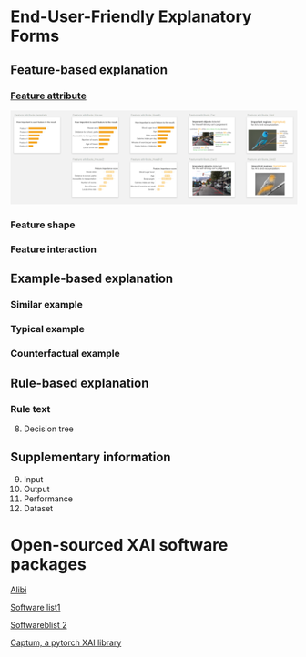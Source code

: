 # End-User-Friendly Explanatory Forms

## Feature-based explanation
### <a name="fa"></a> [Feature attribute](#fa)

![Feature_attribute](prototyping/Feature_attribute.png)


### <a name="fs"></a> Feature shape
### Feature interaction

## Example-based explanation
### Similar example
### Typical example
### Counterfactual example

## Rule-based explanation
### Rule text
8. Decision tree

## Supplementary information
9. Input
10. Output
11. Performance
12. Dataset


# Open-sourced XAI software packages
[Alibi](https://docs.seldon.io/projects/alibi/en/v0.2.0/overview/getting_started.html)

[Software list1](https://github.com/lopusz/awesome-interpretable-machine-learning#software)

[Softwareblist 2](https://github.com/jphall663/awesome-machine-learning-interpretability#explainability--or-fairness-enhancing-software-packages)

[Captum, a pytorch XAI library](https://captum.ai/) 

